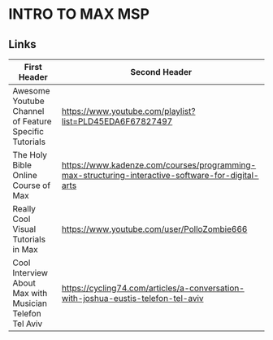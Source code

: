 # INTRO TO MAX MSP #

## Links  ##

First Header  | Second Header
------------- | -------------
Awesome Youtube Channel of Feature Specific Tutorials  | https://www.youtube.com/playlist?list=PLD45EDA6F67827497
The Holy Bible Online Course of Max   | https://www.kadenze.com/courses/programming-max-structuring-interactive-software-for-digital-arts
Really Cool Visual Tutorials in Max   | https://www.youtube.com/user/PolloZombie666
Cool Interview About Max with Musician Telefon Tel Aviv  | https://cycling74.com/articles/a-conversation-with-joshua-eustis-telefon-tel-aviv

